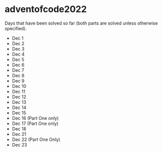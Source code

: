 # adventofcode2022

Days that have been solved so far (both parts are solved unless otherwise specified).

- Dec 1
- Dec 2
- Dec 3
- Dec 4
- Dec 5
- Dec 6
- Dec 7
- Dec 8
- Dec 9
- Dec 10
- Dec 11
- Dec 12
- Dec 13
- Dec 14
- Dec 15
- Dec 16 (Part One only)
- Dec 17 (Part One only)
- Dec 18
- Dec 21
- Dec 22 (Part One Only)
- Dec 23